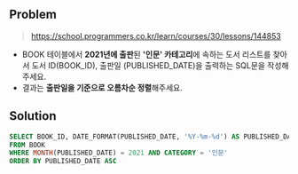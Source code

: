 ## Problem

> https://school.programmers.co.kr/learn/courses/30/lessons/144853

* BOOK 테이블에서 **2021년에 출판**된 **'인문' 카테고리**에 속하는 도서 리스트를 찾아서 도서 ID(BOOK_ID), 출판일 (PUBLISHED_DATE)을 출력하는 SQL문을 작성해주세요.
* 결과는 **출판일을 기준으로 오름차순 정렬**해주세요.

## Solution

```sql
SELECT BOOK_ID, DATE_FORMAT(PUBLISHED_DATE, '%Y-%m-%d') AS PUBLISHED_DATE
FROM BOOK
WHERE MONTH(PUBLISHED_DATE) = 2021 AND CATEGORY = '인문'
ORDER BY PUBLISHED_DATE ASC
```
